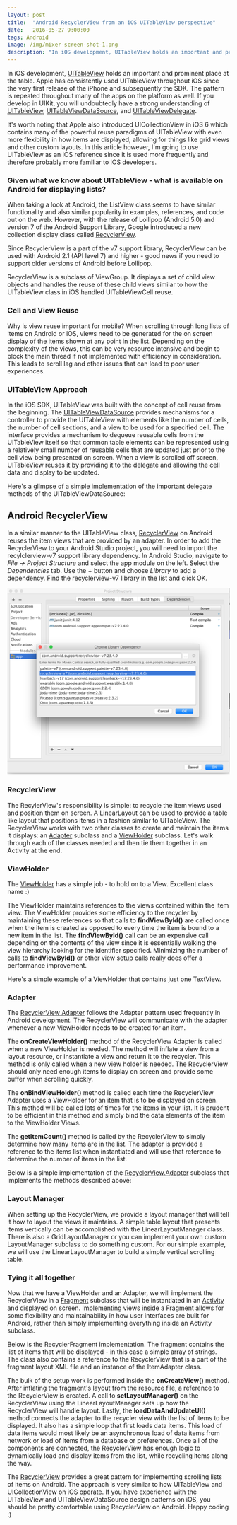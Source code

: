 ```yaml
---
layout: post
title:  "Android RecyclerView from an iOS UITableView perspective"
date:   2016-05-27 9:00:00
tags: Android
image: /img/mixer-screen-shot-1.png
description: "In iOS development, UITableView holds an important and prominent place at the table.  Apple has consistently used UITableView throughout iOS from the very first release of the iPhone and subsequently the SDK.  With and iOS perspective, let's take a look at the RecyclerView on Android and compare it to UITableView.<br/><br/>"
---
```


In iOS development, [UITableView][uitableview-link] holds an important and prominent place at the table.  Apple has consistently used UITableView throughout iOS since the very first release of the iPhone and subsequently the SDK.  The pattern is repeated throughout many of the apps on the platform as well.  If you develop in UIKit, you will undoubtedly have a strong understanding of [UITableView][uitableview-link], [UITableViewDataSource][uitableviewdatasource-link], and [UITableViewDelegate][uitableviewdelegate-link]. 

It's worth noting that Apple also introduced UICollectionView in iOS 6 which contains many of the powerful reuse paradigms of UITableView with even more flexibility in how items are displayed, allowing for things like grid views and other custom layouts.  In this article however, I'm going to use UITableView as an iOS reference since it is used more frequently and therefore probably more familiar to iOS developers.

### Given what we know about UITableView - what is available on Android for displaying lists? ###

When taking a look at Android, the ListView class seems to have similar functionality and also similar popularity in examples, references, and code out on the web.  However, with the release of Lollipop (Android 5.0) and version 7 of the Android Support Library, Google introduced a new collection display class called [RecyclerView][recyclerview-link]. 

Since RecyclerView is a part of the v7 support library, RecyclerView can be used with Android 2.1 (API level 7) and higher - good news if you need to support older versions of Android before Lollipop.

RecyclerView is a subclass of ViewGroup.  It displays a set of child view objects and handles the reuse of these child views similar to how the UITableView class in iOS handled UITableViewCell reuse.

### Cell and View Reuse ###

Why is view reuse important for mobile?  When scrolling through long lists of items on Android or iOS, views need to be generated for the on screen display of the items shown at any point in the list.  Depending on the complexity of the views, this can be very resource intensive and begin to block the main thread if not implemented with efficiency in consideration.  This leads to scroll lag and other issues that can lead to poor user experiences.

### UITableView Approach ###

 In the iOS SDK, UITableView was built with the concept of cell reuse from the beginning.  The [UITableViewDataSource][uitableviewdatasource-link] provides mechanisms for a controller to provide the UITableView with elements like the number of cells, the number of cell sections, and a view to be used for a specified cell.  The interface provides a mechanism to dequeue reusable cells from the UITableView itself so that common table elements can be represented using a relatively small number of reusable cells that are updated just prior to the cell view being presented on screen.  When a view is scrolled off screen, UITableView reuses it by providing it to the delegate and allowing the cell data and display to be updated.

Here's a glimpse of a simple implementation of the important delegate methods of the UITableViewDataSource:

<script src="https://gist.github.com/welbesw/993708871447e73f91063d1f0e63458a.js"></script>

## Android RecyclerView ##

In a similar manner to the UITableView class, [RecyclerView][recyclerview-link] on Android reuses the item views that are provided by an adapter.  In order to add the RecyclerView to your Android Studio project, you will need to import the recylclerview-v7 support library dependency.  In Android Studio, navigate to *File -> Project Structure* and select the app module on the left.  Select the *Dependencies* tab.  Use the + button and choose *Library* to add a dependency.  Find the recyclerview-v7 library in the list and click OK.

<img src="/img/screen-shot-recyclerview-v7-add.png" class="img-responsive center-block" alt="Add recyclerview-v7 dependency">

### RecyclerView ###

The RecylerView's responsibility is simple: to recycle the item views used and position them on screen.  A LinearLayout can be used to provide a table like layout that positions items in a fashion similar to UITableView.  The RecyclerView works with two other classes to create and maintain the items it displays: an [Adapter][recyclerview-adapter-link] subclass and a [ViewHolder][viewholder-link] subclass. Let's walk through each of the classes needed and then tie them together in an Activity at the end.

### ViewHolder ###

The [ViewHolder][viewholder-link] has a simple job - to hold on to a View.  Excellent class name :)  

The ViewHolder maintains references to the views contained within the item view.  The ViewHolder provides some efficiency to the recycler by maintaining these references so that calls to **findViewById()** are called once when the item is created as opposed to every time the item is bound to a new item in the list.  The **findViewById()** call can be an expensive call depending on the contents of the view since it is essentially walking the view hierarchy looking for the identifier specified.  Minimizing the number of calls to **findViewById()** or other view setup calls really does offer a performance improvement.  

Here's a simple example of a ViewHolder that contains just one TextView.

<script src="https://gist.github.com/welbesw/09a4c9bb67811f40803a044cbb376b78.js"></script>

### Adapter ###

The [RecyclerView Adapter][recyclerview-adapter-link] follows the Adapter pattern used frequently in Android development.  The RecyclerView will communicate with the adapter whenever a new ViewHolder needs to be created for an item.

The **onCreateViewHolder()** method of the RecyclerView Adapter is called when a new ViewHolder is needed.  The method will inflate a view from a layout resource, or instantiate a view and return it to the recycler.  This method is only called when a new view holder is needed.  The RecyclerView should only need enough items to display on screen and provide some buffer when scrolling quickly.

The **onBindViewHolder()** method is called each time the RecyclerView Adapter uses a ViewHolder for an item that is to be displayed on screen.  This method will be called lots of times for the items in your list.  It is prudent to be efficient in this method and simply bind the data elements of the item to the ViewHolder Views.

The **getItemCount()** method is called by the RecyclerView to simply determine how many items are in the list.  The adapter is provided a reference to the items list when instantiated and will use that reference to determine the number of items in the list.

Below is a simple implementation of the [RecyclerView.Adapter][recyclerview-adapter-link] subclass that implements the methods described above:

<script src="https://gist.github.com/welbesw/12ec600d78bf54ee73a844189dada973.js"></script>

### Layout Manager ###

When setting up the RecyclerView, we provide a layout manager that will tell it how to layout the views it maintains.  A simple table layout that presents items vertically can be accomplished with the LinearLayoutManager class.  There is also a GridLayoutManager or you can implement your own custom LayoutManager subclass to do something custom.  For our simple example, we will use the LinearLayoutManager to build a simple vertical scrolling table.

### Tying it all together ###

Now that we have a ViewHolder and an Adapter, we will implement the RecyclerView in a [Fragment][fragment-link] subclass that will be instantiated in an [Activity][activity-link] and displayed on screen.  Implementing views inside a Fragment allows for some flexibility and maintainability in how user interfaces are built for Android, rather than simply implementing everything inside an Activity subclass.

Below is the RecyclerFragment implementation.  The fragment contains the list of items that will be displayed - in this case a simple array of strings.  The class also contains a reference to the RecyclerView that is a part of the fragment layout XML file and an instance of the ItemAdapter class.

The bulk of the setup work is performed inside the **onCreateView()** method.  After inflating the fragment's layout from the resource file, a reference to the RecyclerView is created.  A call to **setLayoutManager()** on the RecyclerView using the LinearLayoutManager sets up how the RecyclerView will handle layout.  Lastly, the **loadDataAndUpdateUI()** method connects the adapter to the recycler view with the list of items to be displayed.  It also has a simple loop that first loads data items.  This load of data items would most likely be an asynchronous load of data items from network or load of items from a database or preferences.  Once all of the components are connected, the RecyclerView has enough logic to dynamically load and display items from the list, while recycling items along the way.  

<script src="https://gist.github.com/welbesw/6ec55701719264ebce334c5290d230d2.js"></script>

<script src="https://gist.github.com/welbesw/bbc35b860aad0f83f4c08fda72157334.js"></script>

The [RecyclerView][recyclerview-link] provides a great pattern for implementing scrolling lists of items on Android.  The approach is very similar to how UITableView and UICollectionView on iOS operate.  If you have experience with the UITableView and UITableViewDataSource design patterns on iOS, you should be pretty comfortable using RecyclerView on Android.  Happy coding :)

[recyclerview-link]: https://developer.android.com/reference/android/support/v7/widget/RecyclerView.html
[uitableview-link]: https://developer.apple.com/library/ios/documentation/UIKit/Reference/UITableView_Class/
[uitableviewdatasource-link]: https://developer.apple.com/library/ios/documentation/UIKit/Reference/UITableViewDataSource_Protocol/index.html#//apple_ref/occ/intf/UITableViewDataSource
[uitableviewdelegate-link]: https://developer.apple.com/library/ios/documentation/UIKit/Reference/UITableViewDelegate_Protocol/index.html#//apple_ref/occ/intf/UITableViewDelegate
[viewholder-link]: https://developer.android.com/reference/android/support/v7/widget/RecyclerView.ViewHolder.html
[recyclerview-adapter-link]: https://developer.android.com/reference/android/support/v7/widget/RecyclerView.Adapter.html
[fragment-link]: https://developer.android.com/reference/android/app/Fragment.html
[activity-link]: https://developer.android.com/reference/android/app/Activity.html
